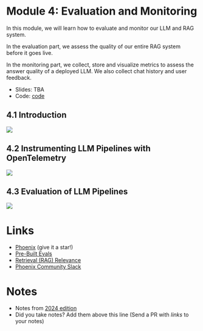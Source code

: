 # Module 4: Evaluation and Monitoring

In this module, we will learn how to evaluate and monitor our LLM and RAG system.

In the evaluation part, we assess the quality of our entire RAG
system before it goes live.

In the monitoring part, we collect, store and visualize
metrics to assess the answer quality of a deployed LLM. We also
collect chat history and user feedback.


* Slides: TBA
* Code: [code](code/)

## 4.1 Introduction



<a href="https://www.youtube.com/watch?v=nOjfqY9y4Vw&list=PL3MmuxUbc_hIB4fSqLy_0AfTjVLpgjV3R">
  <img src="https://markdown-videos-api.jorgenkh.no/youtube/nOjfqY9y4Vw">
</a>


## 4.2 Instrumenting LLM Pipelines with OpenTelemetry

<a href="https://www.youtube.com/watch?v=_x72_txu46o&list=PL3MmuxUbc_hIB4fSqLy_0AfTjVLpgjV3R">
  <img src="https://markdown-videos-api.jorgenkh.no/youtube/_x72_txu46o">
</a>



## 4.3 Evaluation of LLM Pipelines

<a href="https://www.youtube.com/watch?v=GmPXHjTa5ZA&list=PL3MmuxUbc_hIB4fSqLy_0AfTjVLpgjV3R">
  <img src="https://markdown-videos-api.jorgenkh.no/youtube/GmPXHjTa5ZA">
</a>


# Links

* [Phoenix](https://github.com/Arize-ai/phoenix) (give it a star!)
* [Pre-Built Evals](https://arize.com/docs/phoenix/evaluation/how-to-evals/running-pre-tested-evals)
* [Retrieval (RAG) Relevance](https://arize.com/docs/phoenix/evaluation/how-to-evals/running-pre-tested-evals/retrieval-rag-relevance)
* [Phoenix Community Slack](https://join.slack.com/t/arize-ai/shared_invite/zt-26zg4u3lw-OjUNoLvKQ2Yv53EfvxW6Kg)


# Notes

* Notes from [2024 edition](../cohorts/2024/04-monitoring/)
* Did you take notes? Add them above this line (Send a PR with *links* to your notes)
